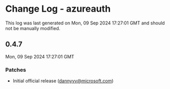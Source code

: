 # Change Log - azureauth

This log was last generated on Mon, 09 Sep 2024 17:27:01 GMT and should not be manually modified.

<!-- Start content -->

## 0.4.7

Mon, 09 Sep 2024 17:27:01 GMT

### Patches

- Initial official release (dannyvv@microsoft.com)

